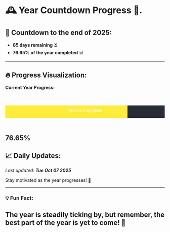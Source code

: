 
# &#x1F570; **Year Countdown Progress** &#x1F389;.

## &#x1F4C5; Countdown to the end of 2025:
- **85 days remaining** &#x23F3;
- **76.65% of the year completed** &#x1F4CA;

---

## &#x1F525; **Progress Visualization**:

**Current Year Progress:**

<br><br>
![Progress Bar](https://raw.githubusercontent.com/dayanidigv/year-countdown-progress/main/progress-bar.svg)
<br><br>

**76.65%**
---

## &#x1F4C8; **Daily Updates**:

_Last updated: **Tue Oct 07 2025**_

Stay motivated as the year progresses! &#x1F680;

--- 

### &#x1F4A1; **Fun Fact:**
The year is steadily ticking by, but remember, the best part of the year is yet to come! &#x1F31F;
---
